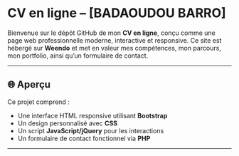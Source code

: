 # CV en ligne – [BADAOUDOU BARRO]

Bienvenue sur le dépôt GitHub de mon **CV en ligne**, conçu comme une page web professionnelle moderne, interactive et responsive. Ce site est hébergé sur **Weendo** et met en valeur mes compétences, mon parcours, mon portfolio, ainsi qu’un formulaire de contact.

---

## 🌐 Aperçu

Ce projet comprend :
- Une interface HTML responsive utilisant **Bootstrap**
- Un design personnalisé avec **CSS**
- Un script **JavaScript/jQuery** pour les interactions
- Un formulaire de contact fonctionnel via **PHP**

---
